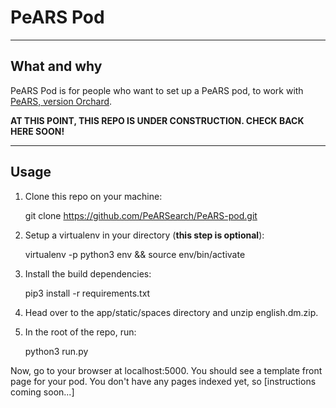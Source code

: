 # PeARS Pod
----
## What and why

PeARS Pod is for people who want to set up a PeARS pod, to work with [PeARS, version Orchard](https://github.com/PeARSearch/PeARS-orchard). 

**AT THIS POINT, THIS REPO IS UNDER CONSTRUCTION. CHECK BACK HERE SOON!**

----
## Usage

1. Clone this repo on your machine:

    git clone https://github.com/PeARSearch/PeARS-pod.git


2. Setup a virtualenv in your directory (**this step is optional**):

    virtualenv -p python3 env && source env/bin/activate

3. Install the build dependencies:

    pip3 install -r requirements.txt

4. Head over to the app/static/spaces directory and unzip english.dm.zip.

5. In the root of the repo, run:

    python3 run.py

Now, go to your browser at localhost:5000. You should see a template front page for your pod. You don't have any pages indexed yet, so [instructions coming soon...] 



